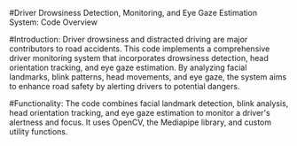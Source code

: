#Driver Drowsiness Detection, Monitoring, and Eye Gaze Estimation System: Code Overview

#Introduction:
Driver drowsiness and distracted driving are major contributors to road accidents. This code implements a comprehensive driver monitoring system that incorporates drowsiness detection, head orientation tracking, and eye gaze estimation. By analyzing facial landmarks, blink patterns, head movements, and eye gaze, the system aims to enhance road safety by alerting drivers to potential dangers.

#Functionality:
The code combines facial landmark detection, blink analysis, head orientation tracking, and eye gaze estimation to monitor a driver's alertness and focus. It uses OpenCV, the Mediapipe library, and custom utility functions.

